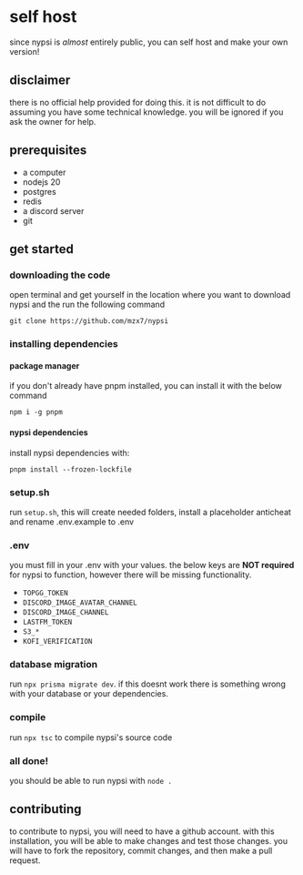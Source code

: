 # self host

since nypsi is _almost_ entirely public, you can self host and make your own version!

## disclaimer

there is no official help provided for doing this. it is not difficult to do assuming you have some
technical knowledge. you will be ignored if you ask the owner for help.

## prerequisites

-   a computer
-   nodejs 20
-   postgres
-   redis
-   a discord server
-   git

## get started

### downloading the code

open terminal and get yourself in the location where you want to download nypsi and the run the
following command

```
git clone https://github.com/mzx7/nypsi
```

### installing dependencies

#### package manager

if you don't already have pnpm installed, you can install it with the below command

```
npm i -g pnpm
```

#### nypsi dependencies

install nypsi dependencies with:

```
pnpm install --frozen-lockfile
```

### setup.sh

run `setup.sh`, this will create needed folders, install a placeholder anticheat and rename
.env.example to .env

### .env

you must fill in your .env with your values. the below keys are **NOT required** for nypsi to
function, however there will be missing functionality.

-   `TOPGG_TOKEN`
-   `DISCORD_IMAGE_AVATAR_CHANNEL`
-   `DISCORD_IMAGE_CHANNEL`
-   `LASTFM_TOKEN`
-   `S3_*`
-   `KOFI_VERIFICATION`

### database migration

run `npx prisma migrate dev`. if this doesnt work there is something wrong with your database or
your dependencies.

### compile

run `npx tsc` to compile nypsi's source code

### all done!

you should be able to run nypsi with `node .`

## contributing

to contribute to nypsi, you will need to have a github account. with this installation, you will be
able to make changes and test those changes. you will have to fork the repository, commit changes,
and then make a pull request.
